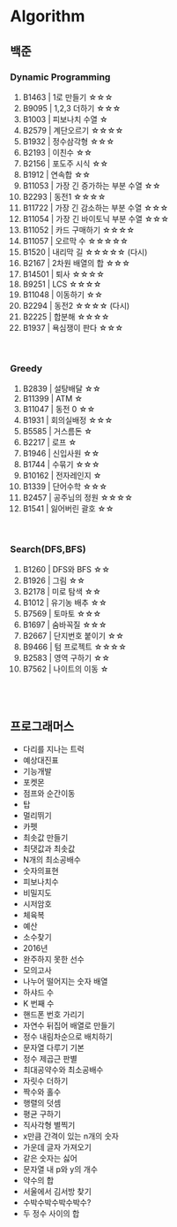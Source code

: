# Algorithm

## 백준
### Dynamic Programming 

1. B1463 | 1로 만들기 ☆☆☆
2. B9095 | 1,2,3 더하기 ☆☆☆
3. B1003 | 피보나치 수열 ☆
4. B2579 | 계단오르기 ☆☆☆☆
5. B1932 | 정수삼각형 ☆☆☆
6. B2193 | 이친수 ☆☆
7. B2156 | 포도주 시식 ☆☆
8. B1912 | 연속합 ☆☆
9. B11053 | 가장 긴 증가하는 부분 수열 ☆☆
10. B2293 | 동전1 ☆☆☆☆
11. B11722 | 가장 긴 감소하는 부분 수열 ☆☆☆
12. B11054 | 가장 긴 바이토닉 부분 수열 ☆☆☆
13. B11052 | 카드 구매하기 ☆☆☆☆
14. B11057 | 오르막 수 ☆☆☆☆☆
15. B1520 | 내리막 길 ☆☆☆☆☆ (다시)
16. B2167 | 2차원 배열의 합 ☆☆☆
17. B14501 | 퇴사 ☆☆☆☆
18. B9251 | LCS ☆☆☆☆
19. B11048 | 이동하기 ☆☆
20. B2294 | 동전2 ☆☆☆☆ (다시)
21. B2225 | 합분해 ☆☆☆☆
22. B1937 | 욕심쟁이 판다 ☆☆☆

<br>

### Greedy
1. B2839 | 설탕배달 ☆☆
2. B11399 | ATM ☆
3. B11047 | 동전 0 ☆☆
4. B1931 | 회의실배정 ☆☆☆
5. B5585 | 거스름돈 ☆
6. B2217 | 로프  ☆
7. B1946 | 신입사원 ☆☆
8. B1744 | 수묶기 ☆☆☆
9. B10162 | 전자레인지 ☆
10. B1339 | 단어수학 ☆☆☆
11. B2457 | 공주님의 정원 ☆☆☆☆
12. B1541 |  잃어버린 괄호 ☆☆


<br> 

### Search(DFS,BFS)
1. B1260 | DFS와 BFS ☆☆
2. B1926 | 그림 ☆☆
3. B2178 | 미로 탐색 ☆☆
4. B1012 | 유기농 배추 ☆☆
5. B7569 | 토마토 ☆☆☆
6. B1697 | 숨바꼭질 ☆☆☆
7. B2667 | 단지번호 붙이기 ☆☆
8. B9466 | 텀 프로젝트 ☆☆☆☆
9. B2583 | 영역 구하기 ☆☆
10. B7562 | 나이트의 이동 ☆


<br><br>



## 프로그래머스
- 다리를 지나는 트럭
- 예상대진표
- 기능개발 
- 포켓몬
- 점프와 순간이동
- 탑
- 멀리뛰기
- 카펫
- 최솟값 만들기
- 최댓값과 최솟값
- N개의 최소공배수
- 숫자의표현
- 피보나치수
- 비밀지도
- 시저암호
- 체육복
- 예산
- 소수찾기
- 2016년
- 완주하지 못한 선수
- 모의고사
- 나누어 떨어지는 숫자 배열
- 하샤드 수
- K 번째 수
- 핸드폰 번호 가리기
- 자연수 뒤집어 배열로 만들기
- 정수 내림차순으로 배치하기
- 문자열 다루기 기본
- 정수 제곱근 판별
- 최대공약수와 최소공배수
- 자릿수 더하기
- 짝수와 홀수
- 행렬의 덧셈
- 평균 구하기
- 직사각형 별찍기
- x만큼 간격이 있는 n개의 숫자
- 가운데 글자 가져오기
- 같은 숫자는 싫어
- 문자열 내 p와 y의 개수
- 약수의 합
- 서울에서 김서방 찾기
- 수박수박수박수박수?
- 두 정수 사이의 합

